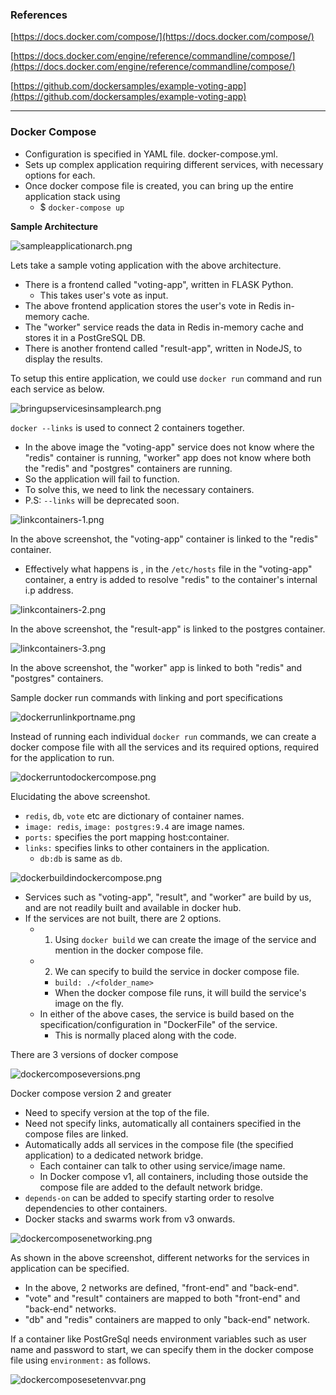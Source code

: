 ### References

[https://docs.docker.com/compose/](https://docs.docker.com/compose/)

[https://docs.docker.com/engine/reference/commandline/compose/](https://docs.docker.com/engine/reference/commandline/compose/)

[https://github.com/dockersamples/example-voting-app](https://github.com/dockersamples/example-voting-app)


---

### Docker Compose

- Configuration is specified in YAML file. docker-compose.yml.
- Sets up complex application requiring different services, with necessary options for each.
- Once docker compose file is created, you can bring up the entire application stack using
	- $ `docker-compose up`

**Sample Architecture**

![sampleapplicationarch.png](Attachments/sampleapplicationarch.png)

Lets take a sample voting application with the above architecture.
- There is a frontend called "voting-app", written in FLASK Python.
	- This takes user's vote as input.
- The above frontend application stores the user's vote in Redis in-memory cache.
- The "worker" service reads the data in Redis in-memory cache and stores it in a PostGreSQL DB.
- There is another frontend called "result-app", written in NodeJS, to display the results.

To setup this entire application, we could use `docker run` command and run each service as below.

![bringupservicesinsamplearch.png](Attachments/bringupservicesinsamplearch.png)

`docker --links` is used to connect 2 containers together.
- In the above image the "voting-app" service does not know where the "redis" container is running, "worker" app does not know where both the "redis" and "postgres" containers are running.
- So the application will fail to function.
- To solve this, we need to link the necessary containers.
- P.S: `--links` will be deprecated soon.

![linkcontainers-1.png](Attachments/linkcontainers-1.png)

In the above screenshot, the "voting-app" container is linked to the "redis" container.
- Effectively what happens is , in the `/etc/hosts` file in the "voting-app" container, a entry is added to resolve "redis" to the container's internal i.p address.

![linkcontainers-2.png](Attachments/linkcontainers-2.png)

In the above screenshot, the "result-app" is linked to the postgres container.

![linkcontainers-3.png](Attachments/linkcontainers-3.png)

In the above screenshot, the "worker" app is linked to both "redis" and "postgres" containers.

Sample docker run commands with linking and port specifications

![dockerrunlinkportname.png](Attachments/dockerrunlinkportname.png)

Instead of running each individual `docker run` commands, we can create a docker compose file with all the services and its required options, required for the application to run.

![dockerruntodockercompose.png](Attachments/dockerruntodockercompose.png)

Elucidating the above screenshot.
- `redis`, `db`, `vote` etc are dictionary of container names.
- `image: redis`, `image: postgres:9.4` are image names.
- `ports:` specifies the port mapping host:container.
- `links:` specifies links to other containers in the application.
	- `db:db` is same as `db`.

![dockerbuildindockercompose.png](Attachments/dockerbuildindockercompose.png)

- Services such as "voting-app", "result", and "worker" are build by us, and are not readily built and available in docker hub.
- If the services are not built, there are 2 options.
	- 1. Using `docker build` we can create the image of the service and mention in the docker compose file.
	- 2. We can specify to build the service in docker compose file.
		- `build: ./<folder_name>`
		- When the docker compose file runs, it will build the service's image on the fly.
	- In either of the above cases, the service is build based on the specification/configuration in "DockerFile" of the service.
		- This is normally placed along with the code.

There are 3 versions of docker compose

![dockercomposeversions.png](Attachments/dockercomposeversions.png)

Docker compose version 2 and greater
- Need to specify version at the top of the file.
- Need not specify links, automatically all containers specified in the compose files are linked.
- Automatically adds all services in the compose file (the specified application) to a dedicated network bridge.
	- Each container can talk to other using service/image name.
	- In Docker compose v1, all containers, including those outside the compose file are added to the default network bridge.
- `depends-on` can be added to specify starting order to resolve dependencies to other containers.
- Docker stacks and swarms work from v3 onwards.

![dockercomposenetworking.png](Attachments/dockercomposenetworking.png)

As shown in the above screenshot, different networks for the services in application can be specified.
- In the above, 2 networks are defined, "front-end" and "back-end".
- "vote" and "result" containers are mapped to both "front-end" and "back-end" networks.
- "db" and "redis" containers are mapped to only "back-end" network.

If a container like PostGreSql needs environment variables such as user name and password to start, we can specify them in the docker compose file using `environment:` as follows.

![dockercomposesetenvvar.png](Attachments/dockercomposesetenvvar.png)

